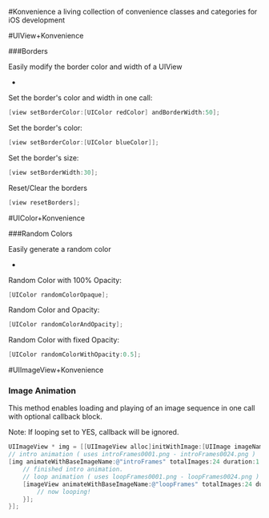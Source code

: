 #Konvenience
a living collection of convenience classes and categories for iOS development

#UIView+Konvenience

###Borders

Easily modify the border color and width of a UIView

-

Set the border's color and width in one call:

```objective-c
[view setBorderColor:[UIColor redColor] andBorderWidth:50];
```

Set the border's color:

```objective-c
[view setBorderColor:[UIColor blueColor]];
```

Set the border's size:

```objective-c
[view setBorderWidth:30];
```

Reset/Clear the borders

```objective-c
[view resetBorders];
```


#UIColor+Konvenience

###Random Colors

Easily generate a random color

-

Random Color with 100% Opacity:

```objective-c
[UIColor randomColorOpaque];
```

Random Color and Opacity:

```objective-c
[UIColor randomColorAndOpacity];
```

Random Color with fixed Opacity:

```objective-c
[UIColor randomColorWithOpacity:0.5];
```


#UIImageView+Konvenience

### Image Animation

This method enables loading and playing of an image sequence in one call with optional callback block.

Note: If looping set to YES, callback will be ignored.

```objective-c
UIImageView * img = [[UIImageView alloc]initWithImage:[UIImage imageNamed:@"startFrame"]];
// intro animation ( uses introFrames0001.png - introFrames0024.png )
[img animateWithBaseImageName:@"introFrames" totalImages:24 duration:1 loopAnimation:NO andCallback:^(UIImageView *imageView) {
    // finished intro animation.
    // loop animation ( uses loopFrames0001.png - loopFrames0024.png )
    [imageView animateWithBaseImageName:@"loopFrames" totalImages:24 duration:1 loopAnimation:YES andCallback:^(UIImageView *imageView) {
        // now looping!
    }];
}];
```
